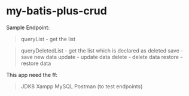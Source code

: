# my-batis-plus-crud
 
Sample Endpoint:
> queryList - get the list

> queryDeletedList - get the list which is declared as deleted
> save - save new data
> update - update data
> delete - delete data
> restore - restore data


This app need the ff:
> JDK8
> Xampp
> MySQL
> Postman (to test endpoints)
